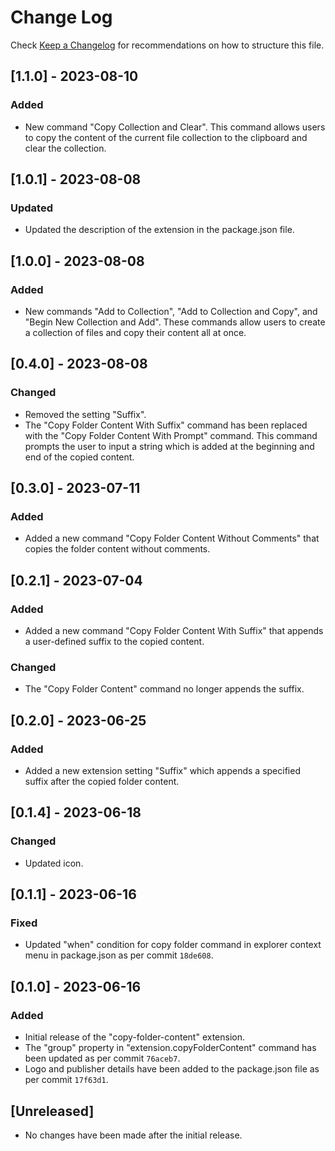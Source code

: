 # Change Log

Check [Keep a Changelog](http://keepachangelog.com/) for recommendations on how to structure this file.

## [1.1.0] - 2023-08-10

### Added

- New command "Copy Collection and Clear". This command allows users to copy the content of the current file collection to the clipboard and clear the collection.

## [1.0.1] - 2023-08-08

### Updated

- Updated the description of the extension in the package.json file.

## [1.0.0] - 2023-08-08

### Added

- New commands "Add to Collection", "Add to Collection and Copy", and "Begin New Collection and Add". These commands allow users to create a collection of files and copy their content all at once.

## [0.4.0] - 2023-08-08

### Changed

- Removed the setting "Suffix".
- The "Copy Folder Content With Suffix" command has been replaced with the "Copy Folder Content With Prompt" command. This command prompts the user to input a string which is added at the beginning and end of the copied content.

## [0.3.0] - 2023-07-11

### Added

- Added a new command "Copy Folder Content Without Comments" that copies the folder content without comments.

## [0.2.1] - 2023-07-04

### Added

- Added a new command "Copy Folder Content With Suffix" that appends a user-defined suffix to the copied content.

### Changed

- The "Copy Folder Content" command no longer appends the suffix.

## [0.2.0] - 2023-06-25

### Added

- Added a new extension setting "Suffix" which appends a specified suffix after the copied folder content.

## [0.1.4] - 2023-06-18

### Changed

- Updated icon.

## [0.1.1] - 2023-06-16

### Fixed

- Updated "when" condition for copy folder command in explorer context menu in package.json as per commit `18de608`.

## [0.1.0] - 2023-06-16

### Added

- Initial release of the "copy-folder-content" extension.
- The "group" property in "extension.copyFolderContent" command has been updated as per commit `76aceb7`.
- Logo and publisher details have been added to the package.json file as per commit `17f63d1`.

## [Unreleased]

- No changes have been made after the initial release.
